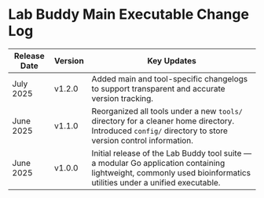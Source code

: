 # Lab Buddy Main Executable Change Log

| Release Date | Version | Key Updates |
|--------------|---------|-------------|
| July 2025    | v1.2.0  | Added main and tool-specific changelogs to support transparent and accurate version tracking. |
| June 2025    | v1.1.0  | Reorganized all tools under a new `tools/` directory for a cleaner home directory. Introduced `config/` directory to store version control information. |
| June 2025    | v1.0.0  | Initial release of the Lab Buddy tool suite — a modular Go application containing lightweight, commonly used bioinformatics utilities under a unified executable. |
